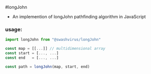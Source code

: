 #longJohn
- An implemention of longJohn pathfinding algorithm in JavaScript
### usage:
```javascript
import longJohn from "@swashvirus/longJohn"

const map = [[...]] // multidimensional array
const start = [..., ...]
const end   = [..., ...]

const path = longJohn(map, start, end)
```
